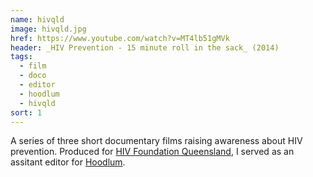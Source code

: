 ```yaml
---
name: hivqld
image: hivqld.jpg
href: https://www.youtube.com/watch?v=MT4lb51gMVk
header: _HIV Prevention - 15 minute roll in the sack_ (2014)
tags:
  - film
  - doco
  - editor
  - hoodlum
  - hivqld
sort: 1
---
```

A series of three short documentary films raising awareness about HIV prevention. Produced for [HIV Foundation Queensland](http://endhiv.qld.gov.au/), I served as an assitant editor for [Hoodlum](http://www.hoodlum.com.au/).
